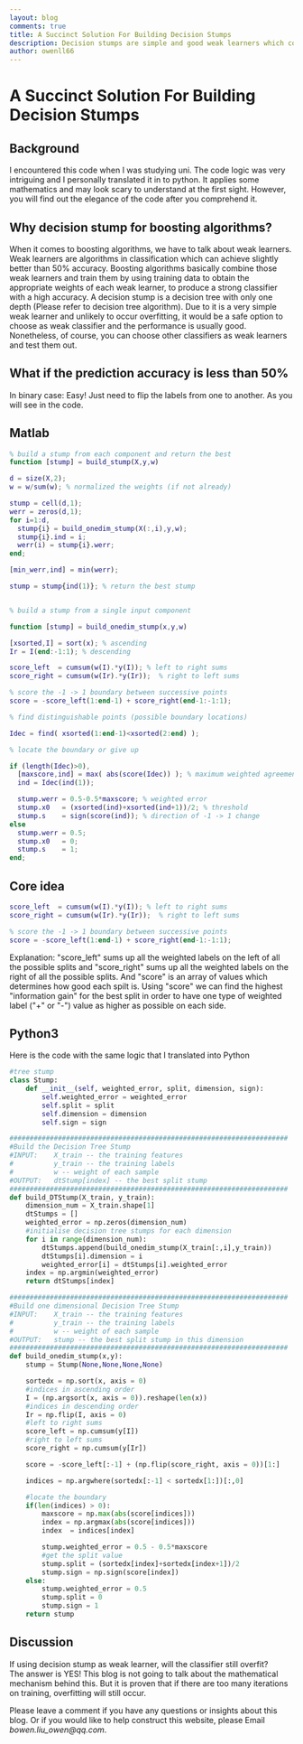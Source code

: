 ```yaml
---
layout: blog
comments: true
title: A Succinct Solution For Building Decision Stumps
description: Decision stumps are simple and good weak learners which could be applied in Boosting algorithms. This blog provides both matlab code and python for building decision stumps.
author: owenll66
---
```


# A Succinct Solution For Building Decision Stumps

## Background

I encountered this code when I was studying uni. The code logic was very
intriguing and I personally translated it in to python. It applies some
mathematics and may look scary to understand at the first sight. However, you
will find out the elegance of the code after you comprehend it.

## Why decision stump for boosting algorithms?
When it comes to boosting algorithms, we have to talk about weak learners. Weak
learners are algorithms in classification which can achieve slightly better than
50% accuracy. Boosting algorithms basically combine those weak learners and
train them by using training data to obtain the appropriate weights of each weak
learner, to produce a strong classifier with a high accuracy. A decision stump
is a decision tree with only one depth (Please refer to decision tree
algorithm). Due to it is a very simple weak learner and unlikely to occur
overfitting, it would be a safe option to choose as weak classifier and the
performance is usually good. Nonetheless, of course, you can choose other
classifiers as weak learners and test them out.

## What if the prediction accuracy is less than 50%
In binary case: Easy! Just need to flip the labels from one to another. As you
will see in the code.

## Matlab
```matlab
% build a stump from each component and return the best
function [stump] = build_stump(X,y,w)

d = size(X,2);
w = w/sum(w); % normalized the weights (if not already)

stump = cell(d,1);
werr = zeros(d,1);
for i=1:d,
  stump{i} = build_onedim_stump(X(:,i),y,w);
  stump{i}.ind = i;
  werr(i) = stump{i}.werr;
end;

[min_werr,ind] = min(werr);

stump = stump{ind(1)}; % return the best stump


% build a stump from a single input component

function [stump] = build_onedim_stump(x,y,w)

[xsorted,I] = sort(x); % ascending
Ir = I(end:-1:1); % descending

score_left  = cumsum(w(I).*y(I)); % left to right sums
score_right = cumsum(w(Ir).*y(Ir));  % right to left sums

% score the -1 -> 1 boundary between successive points
score = -score_left(1:end-1) + score_right(end-1:-1:1);

% find distinguishable points (possible boundary locations)

Idec = find( xsorted(1:end-1)<xsorted(2:end) );

% locate the boundary or give up

if (length(Idec)>0),
  [maxscore,ind] = max( abs(score(Idec)) ); % maximum weighted agreement
  ind = Idec(ind(1));

  stump.werr = 0.5-0.5*maxscore; % weighted error
  stump.x0   = (xsorted(ind)+xsorted(ind+1))/2; % threshold
  stump.s    = sign(score(ind)); % direction of -1 -> 1 change
else
  stump.werr = 0.5;
  stump.x0   = 0;
  stump.s    = 1;
end;
```
## Core idea
```matlab
score_left  = cumsum(w(I).*y(I)); % left to right sums
score_right = cumsum(w(Ir).*y(Ir));  % right to left sums

% score the -1 -> 1 boundary between successive points
score = -score_left(1:end-1) + score_right(end-1:-1:1);
```

Explanation: "score_left" sums up all the weighted labels on the left of all the
possible splits and "score_right" sums up all the weighted labels on the right
of all the possible splits. And "score" is an array of values which determines how 
good each spilt is. Using "score" we can find the highest "information gain" for 
the best split in order to have one type of weighted label ("+" or "-") value as 
higher as possible on each side.

## Python3
Here is the code with the same logic that I translated into Python
```python
#tree stump
class Stump:
    def __init__(self, weighted_error, split, dimension, sign):
        self.weighted_error = weighted_error
        self.split = split
        self.dimension = dimension
        self.sign = sign

#####################################################################
#Build the Decision Tree Stump
#INPUT:    X_train -- the training features
#          y_train -- the training labels
#          w -- weight of each sample
#OUTPUT:   dtStump[index] -- the best split stump
#####################################################################
def build_DTStump(X_train, y_train):
    dimension_num = X_train.shape[1]
    dtStumps = []
    weighted_error = np.zeros(dimension_num)
    #initialise decision tree stumps for each dimension
    for i in range(dimension_num):
        dtStumps.append(build_onedim_stump(X_train[:,i],y_train))
        dtStumps[i].dimension = i
        weighted_error[i] = dtStumps[i].weighted_error
    index = np.argmin(weighted_error)
    return dtStumps[index]

#####################################################################
#Build one dimensional Decision Tree Stump
#INPUT:    X_train -- the training features
#          y_train -- the training labels
#          w -- weight of each sample
#OUTPUT:   stump -- the best split stump in this dimension
#####################################################################
def build_onedim_stump(x,y):
    stump = Stump(None,None,None,None)

    sortedx = np.sort(x, axis = 0)
    #indices in ascending order
    I = (np.argsort(x, axis = 0)).reshape(len(x))
    #indices in descending order
    Ir = np.flip(I, axis = 0)
    #left to right sums
    score_left = np.cumsum(y[I])
    #right to left sums
    score_right = np.cumsum(y[Ir])

    score = -score_left[:-1] + (np.flip(score_right, axis = 0))[1:]

    indices = np.argwhere(sortedx[:-1] < sortedx[1:])[:,0]

    #locate the boundary
    if(len(indices) > 0):
        maxscore = np.max(abs(score[indices]))
        index = np.argmax(abs(score[indices]))
        index  = indices[index]

        stump.weighted_error = 0.5 - 0.5*maxscore
        #get the split value
        stump.split = (sortedx[index]+sortedx[index+1])/2
        stump.sign = np.sign(score[index])
    else:
        stump.weighted_error = 0.5
        stump.split = 0
        stump.sign = 1
    return stump
```
## Discussion
If using decision stump as weak learner, will the classifier still overfit?<br>
The answer is YES! This blog is not going to talk about the mathematical
mechanism behind this. But it is proven that if there are too many iterations on
training, overfitting will still occur. <br>

Please leave a comment if you have any questions or insights about this blog. Or
if you would like to help construct this website, please Email
_bowen.liu_owen@qq.com_.
